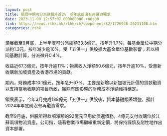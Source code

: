 ```yaml
---
layout: post
title: 領展中期可分派總額升近2%　明年底前沒有再融資需求
date: 2023-11-08 12:57:07.000000000 +08:00
link: https://news.rthk.hk/rthk/ch/component/k2/1726948-20231108.htm
categories: rthk
---
```


領展截至9月底，上半年度可分派總額33.3億元，按年升1.7%。每基金單位中期分派約1.3元，按年減少逾16%，受「五供一」供股擴大基金單位基數影響；若以相同基數計算，分派微升0.4%。

收益近67.3億元，按年升逾11%；物業收入淨額50.6億元，按年升逾10%，受惠新收購新加坡資產及香港市場的貢獻。

期內，財務成本10.1億元，按年急升67%，主要是新增以新加坡元計價的貸款融資以支持當地收購的項目所致，撇除有關影響的財務成本淨額維持穩定。

領展表示，今年3月完成188億元「五供一」供股後，資本基礎顯著增強，預計2024年年底前沒有再融資需求。

截至9月底，供股所得款項淨額的92億元已用於償還債務，4億元支付收購位於江蘇兩項物流資產。公司指，隨著物業市場繼續重新定價，將保持謹慎及耐性地作出資本部署。
